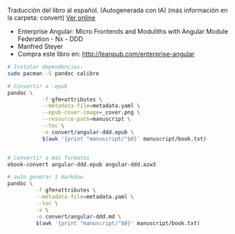 Traducción del libro al español. (Autogenerada con IA)
(más información en la carpeta: convert) [Ver online](https://github.com/wfpaisa/ddd-Angular/blob/master/manuscript/_render-all.md)

- Enterprise Angular: Micro Frontends and Moduliths with Angular Module Federation - Nx - DDD
- Manfred Steyer
- Compra este libro en: http://leanpub.com/enterprise-angular

```sh
# Instalar dependencias:
sudo pacman -S pandoc calibre

# Convertir a .epub
pandoc \
           -f gfm+attributes \
           --metadata-file=metadata.yaml \
           --epub-cover-image=_cover.png \
           --resource-path=manuscript \
           --toc \
           -o convert/angular-ddd.epub \
           $(awk '{print "manuscript/"$0}' manuscript/book.txt)


# Convertir a mas formatos
ebook-convert angular-ddd.epub angular-ddd.azw3

# auto generar 1 markdow
pandoc \
         -f gfm+attributes \
         --metadata-file=metadata.yaml \
         --toc \
         -s \
         -o convert/angular-ddd.md \
         $(awk '{print "manuscript/"$0}' manuscript/book.txt)
```
